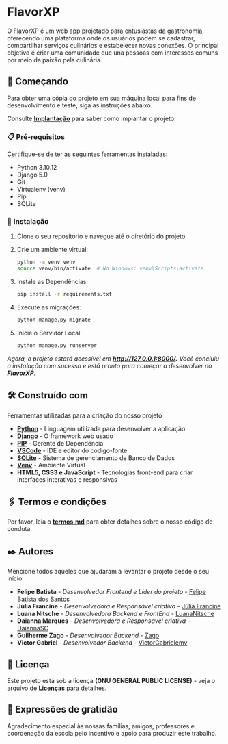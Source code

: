 # FlavorXP

O FlavorXP é um web app projetado para entusiastas da gastronomia, oferecendo uma plataforma onde os usuários podem se cadastrar, compartilhar serviços culinários e estabelecer novas conexões. O principal objetivo é criar uma comunidade que una pessoas com interesses comuns por meio da paixão pela culinária.

## 🚀 Começando
Para obter uma cópia do projeto em sua máquina local para fins de desenvolvimento e teste, siga as instruções abaixo.

Consulte **[Implantação](implantação.md)** para saber como implantar o projeto.

### 📋 Pré-requisitos

Certifique-se de ter as seguintes ferramentas instaladas:

- Python 3.10.12
- Django 5.0
- Git
- Virtualenv (venv)
- Pip
- SQLite

### 🔧 Instalação

1. Clone o seu repositório e navegue até o diretório do projeto.

2. Crie um ambiente virtual:
   ```bash
   python -m venv venv
   source venv/bin/activate  # No Windows: venv\Scripts\activate

3. Instale as Dependências: 
    ```bash
   pip install -r requirements.txt

4. Execute as migrações: 
    ```bash
    python manage.py migrate

5. Inicie o Servidor Local:
    ```bash
    python manage.py runserver

*Agora, o projeto estará acessível em **http://127.0.0.1:8000/.** Você concluiu a instalação com sucesso e está pronto para começar a desenvolver no **FlavorXP**.*

## 🛠️ Construído com

Ferramentas utilizadas para a criação do nosso projeto

* **[Python](https://www.python.org/)** - Linguagem utilizada para desenvolver a aplicação.
* **[Django](https://www.djangoproject.com/)** - O framework web usado
* **[PIP](https://pypi.org/project/pip/)** - Gerente de Dependência
* **[VSCode](https://code.visualstudio.com/)** - IDE e editor do codigo-fonte
* **[SQLite](https://www.sqlite.org/index.html)** - Sistema de gerenciamento de Banco de Dados
* **[Venv](https://docs.python.org/3/library/venv.html)** - Ambiente Virtual
* **HTML5, CSS3 e JavaScript** - Tecnologias front-end para criar interfaces interativas e responsivas


## 🖇️ Termos e condições

Por favor, leia o **[termos.md](termos.md)** para obter detalhes sobre o nosso código de conduta.

## ✒️ Autores

Mencione todos aqueles que ajudaram a levantar o projeto desde o seu início

* **Felipe Batista** - *Desenvolvedor Frontend e Líder do projeto* - [Felipe Batista dos Santos](https://github.com/felipebatistadossantos)
* **Júlia Francine** - *Desenvolvedora e Responsável criativa* - [Júlia Francine](https://github.com/juliaoliv1308)
* **Luana Nitsche** - *Desenvolvedora Backend e FrontEnd* - [LuanaNitsche](https://github.com/luananitsche)
* **Daianna Marques** - *Desenvolvedora e Responsável criativa* - [
DaiannaSC](https://github.com/DaiannaSC)
* **Guilherme Zago** - *Desenvolvedor Backend* - [Zago](https://github.com/zago7)
* **Victor Gabriel** - *Desenvolvedor Backend* - [VictorGabrielemv](https://github.com/victorgabrielemv)



## 📄 Licença

Este projeto está sob a licença **(GNU GENERAL PUBLIC LICENSE)** - veja o arquivo de **[Licenças](LICENSE)** para detalhes.

## 🎁 Expressões de gratidão

Agradecimento especial às nossas famílias, amigos,
professores e coordenação da escola pelo incentivo e apoio
para produzir este trabalho.
